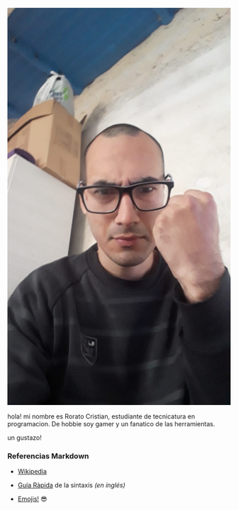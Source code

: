 ![Logo UNAHUR](./assets/yo.jpg)

hola! mi nombre es Rorato Cristian, estudiante de tecnicatura en programacion. De hobbie soy gamer y un fanatico de las herramientas.

un gustazo!













### Referencias Markdown 
* [Wikipedia](https://es.wikipedia.org/wiki/Markdown)

* [Guía Ràpida](https://greg.schueler.us/doc/markdown.txt) de la sintaxis _(en inglés)_

* [Emojis!](https://github.com/ikatyang/emoji-cheat-sheet/blob/master/README.md) :sunglasses:

